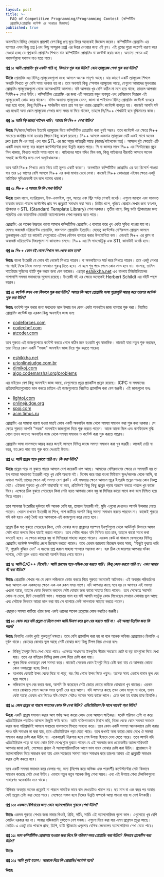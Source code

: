 ```yaml
---
layout: post
title: >-
  FAQ of Competitive Programming/Programming Contest (কম্পিটিটিভ
  প্রোগ্রামিং/প্রোগ্রামিং কন্টেস্ট এর সচরাচর জিজ্ঞাস্য)
published: true
---
```

অনলাইনে বিভিন্ন ফোরামে প্রায়শই বেশ কিছু প্রশ্ন ঘুরে ফিরে অনেকেই জিজ্ঞেস করেন। কম্পিটিটিভ প্রোগ্রামিং এর ব্যাপারে এসব কিছু প্রশ্ন (এবং কিছু সম্পূরক প্রশ্ন) এর উত্তর দেওয়ার জন্য এই ব্লগ। এই ব্লগের পুরো অংশেই ধারণা করে নেওয়া হচ্ছে যে প্রশ্নকর্তা প্রোগ্রামিং শিখতে চান কম্পিটিটিভ প্রোগ্রামিং বা কন্টেস্ট করার জন্য। অন্যান্য ক্ষেত্রে এই পরামর্শগুলো যথাযথ নাও হতে পারে।

**প্রশ্ন ১ঃ** ***আমি প্রোগ্রামিং খুব একটা পারি না, কিভাবে শুরু করা উচিৎ? কোন ল্যাঙ্গুয়েজ শেখা শুরু করা উচিৎ?***

**উত্তরঃ** প্রোগ্রামিং এর বিভিন্ন ল্যাঙ্গুয়েজগুলো মধ্যে আসলে অনেক সাদৃশ্য আছে। যার কারণে একটি ল্যাঙ্গুয়েজ শিখলে অন্যটি শিখতে খুব বেশি সময় দরকার হয় না। তবে অবশ্যই কিছু স্পেশাল ল্যাঙ্গুয়েজ আছে, যেগুলো আমাদের মূলধারার প্রোগ্রামিং ল্যাঙ্গুয়েজগুলো থেকে অনেকখানিই আলাদা। যদি আপনার খুব বেশি কঠিন না মনে হয়ে থাকে, তাহলে আপনার সি/সি++ শেখা উচিৎ। কম্পিটিটিভ প্রোগ্রামিং এর জন্য এটি সবচেয়ে বহুল ব্যবহৃত এবং বেশিরভাগ বিচারক এই ল্যাঙ্গুয়েজেই কোড করে থাকেন। যদিও অন্যান্য ল্যাঙ্গুয়েজ যেমন, জাভা বা পাইথনও বিভিন্ন প্রোগ্রামিং কন্টেস্টে ব্যবহার করা হয়ে থাকে, কিন্তু সি/সি++ সার্বজনীন ভাবে প্রায় সব মূল ধারার প্রোগ্রামিং কন্টেস্টে ব্যবহৃত হয়। কাজেই আপনি যদি এর মধ্যেই অন্য কোন ল্যাঙ্গুয়েজ শেখার জন্য সময় না দিয়ে থাকেন, তাহলে সি/সি++ শেখাটাই হবে বুদ্ধিমানের কাজ। 

**প্রশ্ন ২ঃ** ***আমি সি/জাভা/পাইথন পারি। আমার কি সি++ শেখা উচিৎ?***

**উত্তরঃ** সি/জাভা/পাইথন ইত্যাদি ল্যাঙ্গুয়েজ দিয়ে কম্পিটিটিভ প্রোগ্রামিং করা খুবই সম্ভব। তবে কন্টেস্টে এর ক্ষেত্রে সি++ সবচেয়ে জনপ্রিয় ভাষা হওয়ার পিছনে কিছু কারণ রয়েছে। সি++ আসলে একমাত্র ল্যাঙ্গুয়েজ যেটি একই সাথে অনেক দ্রুত (প্রায় সি এর মত) এবং যার STL এর মত সমৃদ্ধ লাইব্রেরী আছে (জাভা/পাইথনের মত)। আসলে দুই ক্ষেত্রেই এটি একটি মধ্যম অবস্থা যার কারণে কন্টেস্ট্যান্টরা দ্রুত উন্নতি করতে পারে। সি বা জাভার সাথে সি++ এর সিনট্যাক্সের প্রচুর মিল থাকায়, শিখতে অতটা সময় লাগে না। পাইথনের সাথে যদিও মিল কম, কিন্তু পাইথনের ধীরগতি আসলে অনেক সময়ই কন্টেস্টের জন্য বেশ অসুবিধাজনক। 

তবে আমি সি++ শিখতে জোর দিয়ে চাই মূলত একটি কারণে। অনলাইনে কম্পিটিটিভ প্রোগ্রামিং এর যত রিসোর্স পাওয়া যায় তার ৯৫ ভাগের বেশি আসলে সি++ এর কথা মাথায় রেখে লেখা। কাজেই সি++ কোডাররা এইসব ক্ষেত্রে একটু অতিরিক্ত সুবিধাভোগী হন বলে আমার ধারনা। 

**প্রশ্ন ৩ঃ** ***সি++ এ আমার কি কি শেখা উচিৎ?***

**উত্তরঃ** প্রথম ধাপে, ভ্যারিয়েবল, ইফ-এলসইফ, লুপ, অ্যারে এবং স্ট্রিং পর্যন্ত শেখাই যথেষ্ঠ। এগুলো জানলে এবং ভালমত ব্যবহার করতে পারলে কন্টেস্টের প্রায় সব প্রব্লেমই সমাধান করা সম্ভব। দ্বিতীয় ধাপে, গুছিয়ে প্রোগ্রাম লেখার জন্য ফাংশন, স্ট্রাকচার ও STL (Standard Template Library) শেখা দরকার। তৃতীয় ধাপে, কিছু ডাটা স্ট্রাকচারের জন্য পয়েন্টার এবং ডায়নামিক মেমোরি অ্যালোকেশন শেখা দরকার হতে পারে।

প্রোগ্রামিং এর অনেক উচ্চতর ধারণা আসলে কম্পিটিটিভ প্রোগ্রামিং এ ব্যবহার করে খুব একটা সুবিধা পাওয়া যায় না। যেমনঃ অবজেক্ট ওরিয়েন্টেড প্রোগ্রামিং, ফাংশনাল প্রোগ্রামিং ইত্যাদি। যেহেতু কন্টেস্টের বেশিরভাগ প্রোগ্রাম আসলে তুলনামূলক ছোট হয় কাজেই সেগুলোতে এইসব কৌশল ব্যবহার করার উপযোগিতা কম। এজন্যই সি++ এর ক্লাস বা অবজেক্ট ওরিয়েন্টেড বিষয়গুলো না জানলেও চলবে। সি++ এর সি সাবসেটটুকু এবং STL জানাটাই যথেষ্ঠ হবে। 

**প্রশ্ন ৪ঃ** ***সি++ কোন বই থেকে শিখলে সব থেকে ভাল হবে?***

**উত্তরঃ** বাংলা ইংরেজী যে কোন বই থেকেই শিখতে পারেন। বা অনলাইনেও সার্চ করে শিখতে পারেন। তবে একটু শেখার পর পরই নিজে নিজে সমস্যা সমাধানে গুরুত্ব দিতে হবে। না হলে শুধু পড়ে গেলে কোন লাভ হবে না। বাংলায়, তামিম শাহরিয়ার সুবিনের বইটি শুরু করার জন্য বেশ কাজের। এছাড়া [eshikkha.net](https://eshikkha.net) এও বাংলায় টিউটোরিয়ালের পাশাপাশি সমস্যা সমাধানের সুযোগ রয়েছে। ইংরেজী বই এর ক্ষেত্রে অনেকেই Herbert Schildt এর বইটি পছন্দ করেন। 

**প্রশ্ন ৫ঃ** ***কন্টেস্ট কখন এবং কিভাবে শুরু করা উচিৎ? আমার কি আগে প্রোগ্রামিং ভাষা পুরোপুরি আয়ত্ব্ করে তারপর কন্টেস্ট শুরু করা উচিৎ?***

**উত্তরঃ** কন্টেস্ট শুরু করার জন্য সবথেকে ভাল উপায় হল কোন একটা অনলাইন জাজ ব্যবহার শুরু করা। নিয়মিত প্রোগ্রামিং কন্টেস্ট হয় এরকম কিছু অনলাইন জাজ হলঃ 
- [codeforces.com](https://codeforces.com)
- [codechef.com](https://codechef.com)
- [atcoder.com](https://atcoder.com)

তবে শুরুতে এই জাজগুলোতে কন্টেস্ট করতে গেলে কঠিন মনে হওয়াটা খুব স্বাভাবিক। কাজেই যারা নতুন শুরু করছেন, তারা নিচের কোন একটি "সহজ" অনলাইন জাজ দিয়ে শুরু করতে পারেনঃ 
- [eshikkha.net](https://eshikkha.net)
- [urionlinejudge.com.br](https://www.urionlinejudge.com.br)
- [dimikoj.com](https://dimikoj.com/)
- [algo.codemarshal.org/problems](https://algo.codemarshal.org/problems)

এর বাইরেও বেশ কিছু অনলাইন জাজ আছে, যেগুলোতে প্রচুর প্র্যাকটিস প্রব্লেম রয়েছে। ICPC বা সমমানের প্রতিযোগিতাগুলোতে ভাল করতে চাইলে এই জাজগুলোতে নিয়মিত প্র্যাকটিস করা বেশ জরুরী। এই জাজগুলো হলঃ
- [lightoj.com](https://lightoj.com)
- [onlinejudge.org](https://onlinejudge.org/)
- [spoj.com](https://spoj.com)
- [acm.timus.ru](https://acm.timus.ru)

প্রোগ্রামিং এর সামান্য ধারণা হওয়া মাত্রই কোন একটি অনলাইন জাজ থেকে সমস্যা সমাধান করা শুরু করা দরকার। সে ক্ষেত্রে শুরুতে আপনি "সহজ" অনলাইন জাজগুলো দিয়ে শুরু করতে পারেন। আস্তে আস্তে স্কিল এবং কনফিডেন্স বৃদ্ধি পেলে তখন অন্যান্য অনলাইন জাজ থেকে সমস্যা সমাধান ও কন্টেস্ট করা শুরু করতে পারেন। 

প্রোগ্রামিং ভাষা ভালভাবে আয়ত্ব করার জন্যই আসলে বিভিন্ন জাজে সমস্যা সমাধান করা খুব জরুরী। কাজেই দেরি না করে, যত দ্রুত পারা যায় শুরু করে দেওয়াই উত্তম।

**প্রশ্ন ৬ঃ** ***আমি প্রব্লেম পড়ে বুঝতে পারি না। কি করা উচিৎ?***

**উত্তরঃ** প্রব্লেম পড়ে না বুঝতে পারার আসলে বেশ কয়েকটি ধাপ আছে। আমাদের বেশিরভাগের ক্ষেত্রে যে সমস্যাটি হয় তা হল আমরা সাধারণত ইংরেজী পড়ে খুব বেশি অভ্যস্ত নই। বিশেষ করে যারা বাংলা মিডিয়াম স্কুল/কলেজ থেকে আসি, বা এখনো পড়ছি তাদের ক্ষেত্রে এই সমস্যা বেশ প্রকট। এই সমস্যার ক্ষেত্রে আসলে প্রচুর ইংরেজি প্রব্লেম পড়ার কোন বিকল্প নেই। এইজন্য শুরুতে খুব বেশি বাছাবাছি না করে, প্রতিদিনই কিছু কিছু প্রব্লেম পড়ার অভ্যাস করতে পারলে খুব কাজে দিবে। এক্ষেত্রে ঠিক বুঝতে পেরেছেন কিনা সেটা হয়ত আপনার কোন বন্ধু বা সিনিয়র কারো সাথে কথা বলে নিশ্চিত হয়ে নিতে পারেন। 

তবে আপনার ইংরেজীর দূর্বলতা যদি অনেক বেশি হয়, তাহলে ইংরেজী বই, মুভি এগুলো দেখলেও আপনি উপকার পেতে পারেন। খেয়াল রাখবেন ইংরেজী না শিখে, পাশ কাটিয়ে আপনি কিন্তু সমস্যা সমাধান করতে পারবেন না। কাজেই শুরুতে যদি কষ্ট হয়ও একটু ধৈর্য্য ধরে আপনাকে এই কাজগুলো করে যেতে হবে। 

প্রব্লেম ঠিক মত বুঝতে পেরেছেন কিনা, সেটা বোঝার জন্য প্রব্লেমের স্যাম্পল ইনপুটগুলো থেকে আউটপুট কিভাবে আসল সেটা খাতা কলমে লিখে যাচাই করতে পারেন। তবে সেটার পরেও যদি নিশ্চিত হতে চান, তাহলে কারো সাথে কথা বলতেই হবে। এ ক্ষেত্রে কাছের বন্ধু বা সিনিয়ররা সাহায্য করতে পারেন। এরকম কেউ না থাকলে ফেসবুকের বিভিন্ন প্রোগ্রামিং কন্টেস্ট সম্পর্কিত গ্রুপে জিজ্ঞেস করতে পারেন। তবে এরকম জায়গায় জিজ্ঞেস করার সময়, "কিছুই বুঝতে পারি নি, পুরোটা বুঝিয়ে দেন" এ ধরনের প্রশ্ন করলে সাহায্য পাওয়ার সম্ভাবনা কম। বরং ঠিক যে জায়গার আপনার খটকা লাগছে, সেটা তুলে ধরতে পারলেই আপনি উত্তর পেয়ে যাবেন। 

**প্রশ্ন ৭ঃ** ***আমি C/C++ শিখেছি। আমি প্রবলেম পড়ে লজিক বের করতে পারি। কিন্তু কোড করতে পারি না। এখন আমার কী করা উচিত?***

**উত্তরঃ** প্রোগ্রামিং শেখার পর যে কোন লজিককে কোড করতে গিয়ে শুরুতে অনেকেই আটকান। এই অবস্থার পরিবর্তনের জন্য আসলে এক একজনের ক্ষেত্রে এক এক রকম সময় লাগে। যদি আপনার কাছে মনে হয় যে আপনার এই সমস্যা এখনো আছে, তাহলে কোড কিভাবে করবেন সেটা বোঝার জন্য কারো সাহায্য নিতে পারেন। তবে সেক্ষেত্রে সরাসরি কোড না দেখে, হিন্ট নেওয়াটাই ভাল। সবচেয়ে ভাল হয় যদি আপনি যতটুকু কোড লিখেছেন সেখানে কোথায় ভুল আছে এবং সেটাকে কিভাবে আরো ভাল করা যায় সে ব্যাপারে কেউ আপনাকে সাহায্য করতে পারেন। 

এছাড়াও সমস্যা কাটিয়ে ওঠার জন্য একই ধরনের অনেক প্রব্লেমের কোড করাটাও জরুরী।

**প্রশ্ন ৮ঃ** ***কোড করে যদি প্রব্লেম না মিলে তখন আমি ডিবাগ করে ভুল বের করতে পারি না। এই অবস্থা উন্নতির জন্য কি করব?***

**উত্তরঃ** ডিবাগিং একটা খুবই গুরুত্বপূর্ণ দক্ষতা। তবে বেশি প্র্যাকটিস করা হয় না বলে অনেক অভিজ্ঞ প্রোগ্রামারও ডিবাগিং এ দূর্বল থাকে। কোডের কোথায় ভুল আছে সেটি বোঝার জন্য কিছু টিপস নিচে দেওয়া হলঃ
* বিভিন্ন ইনপুট দিয়ে দেখা যেতে পারে। এক্ষেত্রে সাধারণত ইনপুটের সীমার সবচেয়ে ছোট বা বড় মানগুলো দিয়ে দেখা যায়। তবে এর বাইরেও বিভিন্ন রকম কেস দিয়ে চেষ্টা করা যায়।
* শুরুর দিকে ওভারফ্লো বেশ সমস্যা করে। কাজেই সেরকম কোন ইনপুট দিয়ে চেষ্টা করা যায় যে আপনার কোডে কোন ওভারফ্লো হচ্ছে কিনা। 
* আপনার কোডটি উপর থেকে নিচে না পড়ে, বরং নিচ থেকে উপর দিকে পড়ুন। অনেক সময় এভাবে বানান ভুল বের হয়ে আসে।
* লজিক্যাল ভুল বের করার জন্য, আপনি কি করেছেন সেটা জোরে জোরে কাউকে বোঝানো খুব কাজের। এরকম ভাবে বোঝাতে গেলে অনেক সময় ভুলটি বের হয়ে আসে। যদি আপনার কাছে তখন কোন মানুষ না থাকে, তখন কেউ আছে এরকম ধরে নিয়েও যদি বোঝান সেটাও অনেক সময় কাজে লাগে। একে বলা হয় রাবার ডাক ডিবাগিং।


**প্রশ্ন ৯ঃ** ***কোন প্রব্লেম না পারলে অন্যদের কোড কি দেখা উচিৎ? এডিটোরিয়াল কি সাথে সাথেই পড়া উচিৎ?***

**উত্তরঃ** একটি প্রব্লেম সমাধান করার আগ পর্যন্ত অন্য কারো কোড দেখা আসলে ক্ষতিকর। যথেষ্ট পরিমান চেষ্টা না করে এডিটোরিয়াল পড়াটাও আসলে কিছুটা ক্ষতি করে। আমি ব্যক্তিগতভাবে বিশ্বাস করি, নিজে থেকে কোন সমস্যা সমাধান করার জন্য পরিশ্রমটাই আসলে সবচেয়ে ভালভাবে শিখতে সাহায্য করে। তবে কোন একটি সমস্যা অনেকভাবে চেষ্টা করার পরও যদি সমাধান না করা যায়, তবে এডিটোরিয়াল পড়া যেতে পারে। তবে কখনই অন্য কারো কোড দেখে ঐ সমস্যা সমাধান করার চেষ্টা করা উচিৎ না। একেবারেই নিরুপায় হলে শেষ উপায় হিসাবে দেখা যেতে পারে। তবে আপনি যদি এডিটোরিয়াল পড়ে বা অন্য কোন হিন্ট দেখে/শুনে বুঝতে পারেন যে এই সমস্যার জন্য প্রয়োজনীয় অ্যালগোরিদমটি আপনার জানা নেই, সেক্ষেত্রে প্রথমে ঐ অ্যালগোরিদমটিকে আগে ভাল ভাবে বোঝার চেষ্টা করা উচিৎ। প্রয়োজনে ঐ অ্যালগোরিদম দিয়ে সমাধান করা যায় এমন সহজতর সমস্যা আগে সমাধান করে তারপর আবার এই প্রব্লেমটি সমাধান করার চেষ্টা করতে হবে। 

তবে একটি সমস্যা সমাধান করে ফেলার পর, অন্য (বিশেষ করে অভিজ্ঞ এবং পারদর্শী) কন্টেস্ট্যান্টরা সেটা কিভাবে সমাধান করেছে সেটা দেখা উচিৎ। এভাবে নতুন নতুন অনেক কিছু শেখা সম্ভব। এবং এই উপায়ে শেখা টেকনিকগুলো সাধারণত অনেকদিন মনে থাকে। 

বিগিনার অবস্থায় অনেক প্রব্লেমই না পারলে সাময়িক ভাবে বাদ দেওয়াটাও খারাপ নয়। ছয় মাস বা এক বছর পর আবার সেই প্রব্লেম চেষ্টা করা যেতে পারে। সেক্ষেত্রে সফল হলে নিজের উন্নতি সম্পর্কে আস্থা পাওয়া যায় যা বেশ উপকারী। 

**প্রশ্ন ১০ঃ** ***একজন বিগিনারের জন্য কোন অ্যালগোরিদম শুরুতে শেখা উচিৎ?***

**উত্তরঃ** একদম শুরুতে শেখার জন্য নাম্বার থিওরি, গ্রিডি, সর্টিং, সার্চিং এই অ্যালগোরিদম গুলো ভাল। এগুলোতে খুব বেশি কোডিং দরকার হয় না। আবার লজিক্যালি বুঝতেও বেশ সহজ। এগুলো দিয়ে করা যায় এমন প্রব্লেমও প্রচুর আছে। কোডিং এ একটু হাত পাকলে গ্রাফ, ডিপি, ডাটা স্ট্রাকচার এগুলোর বেসিক লেভেলের অ্যালগোরিদম শেখা যেতে পারে। 

**প্রশ্ন ১১ঃ** ***ভাল কম্পিটিটিভ প্রোগ্রামার হওয়ার জন্য দিনে কি পরিমাণ সময় প্রোগ্রামিং করা উচিত? কিভাবে প্র্যাকটিস করা উচিৎ?***

**উত্তরঃ** 

**প্রশ্ন ১২ঃ** ***আমি খুবই হতাশ। আমাকে দিয়ে কি প্রোগ্রামিং/কন্টেস্ট হবে?***

**উত্তরঃ** 
